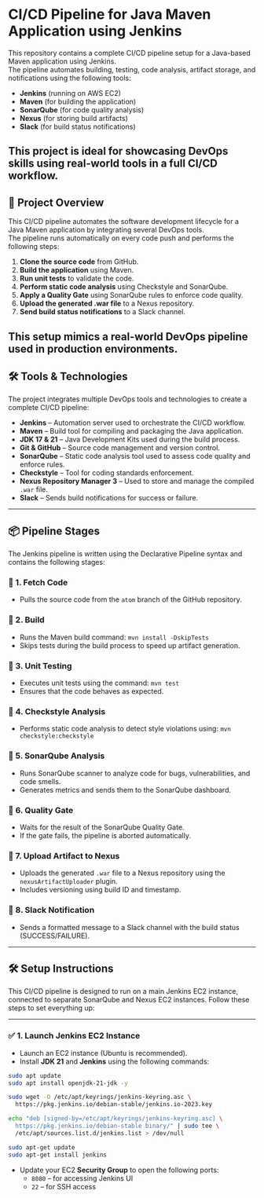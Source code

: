 # CI/CD Pipeline for Java Maven Application using Jenkins

This repository contains a complete CI/CD pipeline setup for a Java-based Maven application using Jenkins.  
The pipeline automates building, testing, code analysis, artifact storage, and notifications using the following tools:

- **Jenkins** (running on AWS EC2)
- **Maven** (for building the application)
- **SonarQube** (for code quality analysis)
- **Nexus** (for storing build artifacts)
- **Slack** (for build status notifications)

This project is ideal for showcasing DevOps skills using real-world tools in a full CI/CD workflow.
---

## 🚀 Project Overview

This CI/CD pipeline automates the software development lifecycle for a Java Maven application by integrating several DevOps tools.  
The pipeline runs automatically on every code push and performs the following steps:

1. **Clone the source code** from GitHub.
2. **Build the application** using Maven.
3. **Run unit tests** to validate the code.
4. **Perform static code analysis** using Checkstyle and SonarQube.
5. **Apply a Quality Gate** using SonarQube rules to enforce code quality.
6. **Upload the generated .war file** to a Nexus repository.
7. **Send build status notifications** to a Slack channel.

This setup mimics a real-world DevOps pipeline used in production environments.
---

## 🛠️ Tools & Technologies

The project integrates multiple DevOps tools and technologies to create a complete CI/CD pipeline:

- **Jenkins** – Automation server used to orchestrate the CI/CD workflow.
- **Maven** – Build tool for compiling and packaging the Java application.
- **JDK 17 & 21** – Java Development Kits used during the build process.
- **Git & GitHub** – Source code management and version control.
- **SonarQube** – Static code analysis tool used to assess code quality and enforce rules.
- **Checkstyle** – Tool for coding standards enforcement.
- **Nexus Repository Manager 3** – Used to store and manage the compiled `.war` file.
- **Slack** – Sends build notifications for success or failure.
---

## 📦 Pipeline Stages

The Jenkins pipeline is written using the Declarative Pipeline syntax and contains the following stages:

### 🔹 1. Fetch Code
- Pulls the source code from the `atom` branch of the GitHub repository.

### 🔹 2. Build
- Runs the Maven build command: `mvn install -DskipTests`
- Skips tests during the build process to speed up artifact generation.

### 🔹 3. Unit Testing
- Executes unit tests using the command: `mvn test`
- Ensures that the code behaves as expected.

### 🔹 4. Checkstyle Analysis
- Performs static code analysis to detect style violations using: `mvn checkstyle:checkstyle`

### 🔹 5. SonarQube Analysis
- Runs SonarQube scanner to analyze code for bugs, vulnerabilities, and code smells.
- Generates metrics and sends them to the SonarQube dashboard.

### 🔹 6. Quality Gate
- Waits for the result of the SonarQube Quality Gate.
- If the gate fails, the pipeline is aborted automatically.

### 🔹 7. Upload Artifact to Nexus
- Uploads the generated `.war` file to a Nexus repository using the `nexusArtifactUploader` plugin.
- Includes versioning using build ID and timestamp.

### 🔹 8. Slack Notification
- Sends a formatted message to a Slack channel with the build status (SUCCESS/FAILURE).
---

## 🛠️ Setup Instructions

This CI/CD pipeline is designed to run on a main Jenkins EC2 instance, connected to separate SonarQube and Nexus EC2 instances. Follow these steps to set everything up:

---

### ✅ 1. Launch Jenkins EC2 Instance

- Launch an EC2 instance (Ubuntu is recommended).
- Install **JDK 21** and **Jenkins** using the following commands:

```bash
sudo apt update
sudo apt install openjdk-21-jdk -y

sudo wget -O /etc/apt/keyrings/jenkins-keyring.asc \
  https://pkg.jenkins.io/debian-stable/jenkins.io-2023.key

echo "deb [signed-by=/etc/apt/keyrings/jenkins-keyring.asc] \
  https://pkg.jenkins.io/debian-stable binary/" | sudo tee \
  /etc/apt/sources.list.d/jenkins.list > /dev/null

sudo apt-get update
sudo apt-get install jenkins
```
- Update your EC2 **Security Group** to open the following ports:
  - `8080` – for accessing Jenkins UI  
  - `22` – for SSH access
